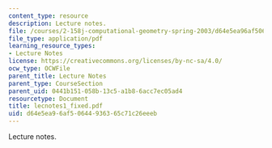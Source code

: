 ```yaml
---
content_type: resource
description: Lecture notes.
file: /courses/2-158j-computational-geometry-spring-2003/d64e5ea96af50644936365c71c26eeeb_lecnotes1_fixed.pdf
file_type: application/pdf
learning_resource_types:
- Lecture Notes
license: https://creativecommons.org/licenses/by-nc-sa/4.0/
ocw_type: OCWFile
parent_title: Lecture Notes
parent_type: CourseSection
parent_uid: 0441b151-058b-13c5-a1b8-6acc7ec05ad4
resourcetype: Document
title: lecnotes1_fixed.pdf
uid: d64e5ea9-6af5-0644-9363-65c71c26eeeb
---
```

Lecture notes.
